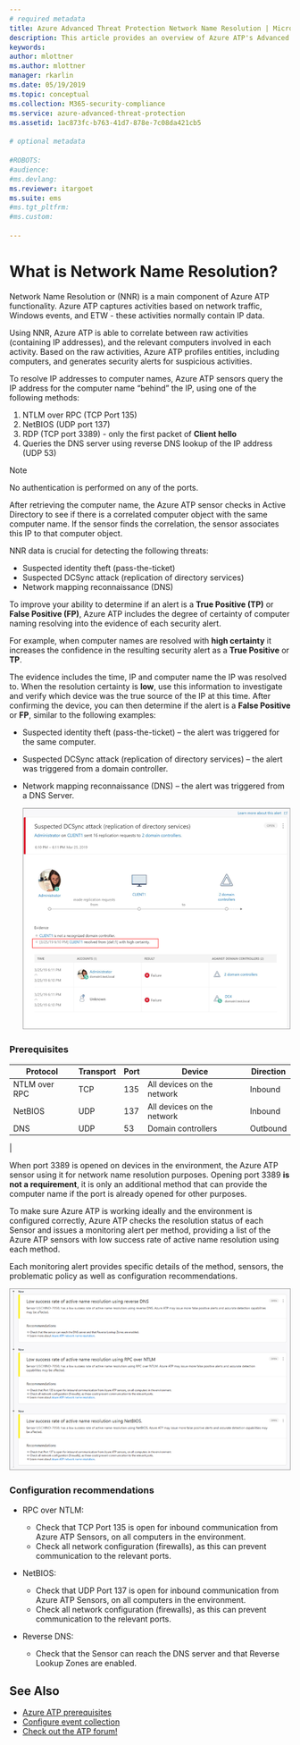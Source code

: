 ```yaml
---
# required metadata
title: Azure Advanced Threat Protection Network Name Resolution | Microsoft Docs
description: This article provides an overview of Azure ATP's Advanced Network Name Resolution functionality and uses.
keywords:
author: mlottner
ms.author: mlottner
manager: rkarlin
ms.date: 05/19/2019
ms.topic: conceptual
ms.collection: M365-security-compliance
ms.service: azure-advanced-threat-protection
ms.assetid: 1ac873fc-b763-41d7-878e-7c08da421cb5

# optional metadata

#ROBOTS:
#audience:
#ms.devlang:
ms.reviewer: itargoet
ms.suite: ems
#ms.tgt_pltfrm:
#ms.custom:

---
```


# What is Network Name Resolution?

Network Name Resolution or (NNR) is a main component of  Azure ATP functionality. Azure ATP captures activities based on network traffic, Windows events, and ETW - these activities normally contain IP data.  

Using NNR, Azure ATP is able to correlate between raw activities (containing IP addresses), and the relevant computers involved in each activity. Based on the raw activities, Azure ATP profiles entities, including computers, and generates security alerts for suspicious activities.

To resolve IP addresses to computer names, Azure ATP sensors query the IP address for the computer name “behind” the IP, using one of the following methods:

1. NTLM over RPC (TCP Port 135)
2. NetBIOS (UDP port 137)
3. RDP (TCP port 3389) - only the first packet of **Client hello**
4. Queries the DNS server using reverse DNS lookup of the IP address (UDP 53)

> [!NOTE]
>No authentication is performed on any of the ports.

After retrieving the computer name, the Azure ATP sensor checks in Active Directory to see if there is a correlated computer object with the same computer name. If the sensor finds the correlation, the sensor associates this IP to that computer object.

NNR data is crucial for detecting the following threats:

- Suspected identity theft (pass-the-ticket)
- Suspected DCSync attack (replication of directory services)
- Network mapping reconnaissance (DNS)

To improve your ability to determine if an alert is a **True Positive (TP)** or **False Positive (FP)**, Azure ATP includes the degree of certainty of computer naming resolving into the evidence of each security alert. 
 
For example, when computer names are resolved with  **high certainty** it increases the confidence in the resulting security alert as a **True Positive** or **TP**. 

The evidence includes the time, IP and computer name the IP was resolved to. When the resolution certainty is **low**, use this information to investigate and verify which device was the true source of the IP at this time. 
After confirming the device, you can then determine if the alert is a **False Positive** or **FP**, similar to the following examples:

- Suspected identity theft (pass-the-ticket) – the alert was triggered for the same computer.
- Suspected DCSync attack (replication of directory services) – the alert was triggered from a domain controller.
- Network mapping reconnaissance (DNS) – the alert was triggered from a DNS Server.

    ![Evidence certainty](media/nnr-high-certainty.png)


### Prerequisites
|Protocol|	Transport|	Port|	Device|	Direction|
|--------|--------|------|-------|------|
|NTLM over RPC|	TCP	|135|	All devices on the network|	Inbound|
|NetBIOS|	UDP|	137|	All devices on the network|	Inbound|
|DNS|	UDP|	53|	Domain controllers|	Outbound|
|

When port 3389 is opened on devices in the environment, the Azure ATP sensor using it for network name resolution purposes.
Opening port 3389 **is not a requirement**, it is only an additional method that can provide the computer name if the port is already opened for other purposes.

To make sure Azure ATP is working ideally and the environment is configured correctly, Azure ATP checks the resolution status of each Sensor and issues a monitoring alert per method, providing a list of the Azure ATP sensors with low success rate of active name resolution using each method.

Each monitoring alert provides specific details of the method, sensors, the problematic policy as well as configuration recommendations.

![Low success rate Network Name Resolution (NNR) alert](media/atp-nnr-success-rate.png)


### Configuration recommendations

- RPC over NTLM:
    - Check that TCP Port 135 is open for inbound communication from Azure ATP Sensors, on all computers in the environment.
    - Check all network configuration (firewalls), as this can prevent communication to the relevant ports.

- NetBIOS:
    - Check that UDP Port 137 is open for inbound communication from Azure ATP Sensors, on all computers in the environment.
    - Check all network configuration (firewalls), as this can prevent communication to the relevant ports.
- Reverse DNS:
    - Check that the Sensor can reach the DNS server and that Reverse Lookup Zones are enabled.


## See Also
- [Azure ATP prerequisites](atp-prerequisites.md)
- [Configure event collection](configure-event-collection.md)
- [Check out the ATP forum!](https://aka.ms/azureatpcommunity)
